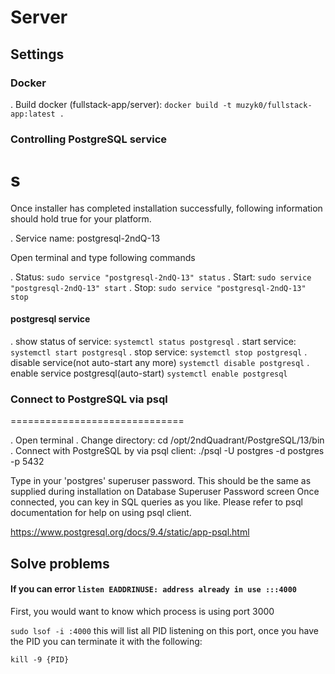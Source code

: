 # Server

## Settings

### Docker

. Build docker (fullstack-app/server): `docker build -t muzyk0/fullstack-app:latest .`

### Controlling PostgreSQL service

# s

Once installer has completed installation successfully, following information should hold true for your platform.

. Service name: postgresql-2ndQ-13

Open terminal and type following commands

. Status: `sudo service "postgresql-2ndQ-13" status`
. Start: `sudo service "postgresql-2ndQ-13" start`
. Stop: `sudo service "postgresql-2ndQ-13" stop`

#### postgresql service

. show status of service: `systemctl status postgresql`
. start service: `systemctl start postgresql`
. stop service: `systemctl stop postgresql`
. disable service(not auto-start any more) `systemctl disable postgresql`
. enable service postgresql(auto-start) `systemctl enable postgresql`

### Connect to PostgreSQL via psql

==============================

. Open terminal
. Change directory: cd /opt/2ndQuadrant/PostgreSQL/13/bin
. Connect with PostgreSQL by via psql client: ./psql -U postgres -d postgres -p 5432

Type in your 'postgres' superuser password. This should be the same as supplied during installation on Database Superuser Password screen
Once connected, you can key in SQL queries as you like. Please refer to psql documentation for help on using psql client.

https://www.postgresql.org/docs/9.4/static/app-psql.html

## Solve problems

#### If you can error `listen EADDRINUSE: address already in use :::4000`

First, you would want to know which process is using port 3000

`sudo lsof -i :4000`
this will list all PID listening on this port, once you have the PID you can terminate it with the following:

`kill -9 {PID}`
